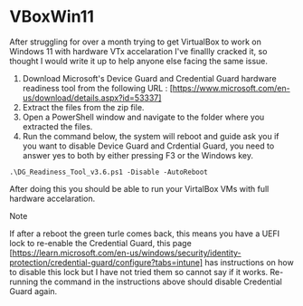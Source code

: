 # VBoxWin11
After struggling for over a month trying to get VirtualBox to work on Windows 11 with hardware VTx accelaration I've finallly cracked it, so thought I would write it up to help anyone else facing the same issue.

1. Download Microsoft's Device Guard and Credential Guard hardware readiness tool from the following URL : [https://www.microsoft.com/en-us/download/details.aspx?id=53337]
2. Extract the files from the zip file.
3. Open a PowerShell window and navigate to the folder where you extracted the files.
4. Run the command below, the system will reboot and guide ask you if you want to disable Device Guard and Crdential Guard, you need to answer yes to both by either pressing F3 or the Windows key.
```
.\DG_Readiness_Tool_v3.6.ps1 -Disable -AutoReboot
```
After doing this you should be able to run your VirtalBox VMs with full hardware accelaration.

> [!NOTE]
> If after a reboot the green turle comes back, this means you have a UEFI lock to re-enable the Credential Guard, this page [https://learn.microsoft.com/en-us/windows/security/identity-protection/credential-guard/configure?tabs=intune] has instructions on how to disable this lock but I have not tried them so cannot say if it works.
> Re-running the command in the instructions above should disable Credential Guard again.
